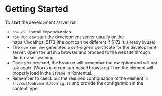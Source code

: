# Getting Started

To start the development server run:
- `npm ci` - install dependencies
- `npm run dev` start the development server usually on the https://localhost:5173 (the port can be different if 5173 is already in use)
- The `npm run dev` generates a self-signed certificate for the development server.
  Open the url in a browser and proceed to the website through the browser warning.
- Once you proceed, the browser will remember the exception and will not ask again. (Works in chromium-based browsers)
  Then the element will properly load in the `iframe` in Kontent.ai.
- Remember to check out the required configuration of the element in `src/customElement/config.ts` and provide the configuration in the content type.
